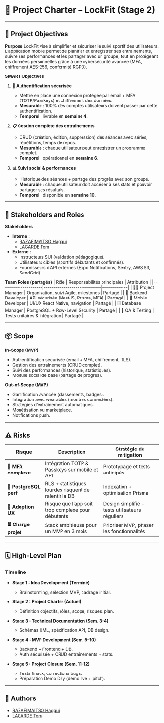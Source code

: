 # 📘 Project Charter – LockFit (Stage 2)

---

## 🎯 Project Objectives

**Purpose**
LockFit vise à simplifier et sécuriser le suivi sportif des utilisateurs.
L’application mobile permet de planifier et enregistrer ses entraînements, suivre ses performances et les partager avec un groupe, tout en protégeant les données personnelles grâce à une cybersécurité avancée (MFA, chiffrement AES-256, conformité RGPD).

**SMART Objectives**
1. **🔐 Authentification sécurisée**
   - Mettre en place une connexion protégée par email + MFA (TOTP/Passkeys) et chiffrement des données.
   - **Mesurable** : 100% des comptes utilisateurs doivent passer par cette authentification.
   - **Temporel** : livrable en **semaine 4**.

2. **📋 Gestion complète des entraînements**
   - CRUD (création, édition, suppression) des séances avec séries, répétitions, temps de repos.
   - **Mesurable** : chaque utilisateur peut enregistrer un programme complet.
   - **Temporel** : opérationnel en **semaine 6**.

3. **📊 Suivi social & performances**
   - Historique des séances + partage des progrès avec son groupe.
   - **Mesurable** : chaque utilisateur doit accéder à ses stats et pouvoir partager ses résultats.
   - **Temporel** : disponible en **semaine 10**.

---

## 👥 Stakeholders and Roles

**Stakeholders**
- **Interne** :
  - [RAZAFIMAITSO Haggui](https://github.com/hagguishel)
  - [LAGARDE Tom](https://github.com/tmlgde)
- **Externe** :
  - Instructeurs SUI (validation pédagogique).
  - Utilisateurs cibles (sportifs débutants et confirmés).
  - Fournisseurs d’API externes (Expo Notifications, Sentry, AWS S3, SendGrid).

**Team Roles (partagés)**
| Rôle                | Responsabilités principales | Attribution |
|---------------------|-----------------------------|-------------|
| 🧑‍💻 Project Manager     | Organisation, suivi Agile, milestones | Partagé |
| 🔐 Backend Developer   | API sécurisée (NestJS, Prisma, MFA) | Partagé |
| 📱 Mobile Developer    | UI/UX React Native, navigation | Partagé |
| 🗄 Database Manager    | PostgreSQL + Row-Level Security | Partagé |
| 🧪 QA & Testing        | Tests unitaires & intégration | Partagé |

---

## 📦 Scope

**In-Scope (MVP)**
- Authentification sécurisée (email + MFA, chiffrement, TLS).
- Gestion des entraînements (CRUD complet).
- Suivi des performances (historique, statistiques).
- Module social de base (partage de progrès).

**Out-of-Scope (MVP)**
- Gamification avancée (classements, badges).
- Intégration avec wearables (montres connectées).
- Stratégies d’entraînement automatiques.
- Monétisation ou marketplace.
- Notifications push.

---

## ⚠️ Risks

| Risque | Description | Stratégie de mitigation |
|--------|-------------|-------------------------|
| **🔑 MFA complexe** | Intégration TOTP & Passkeys sur mobile et API | Prototypage et tests anticipés |
| **🐘 PostgreSQL perf** | RLS + statistiques lourdes risquent de ralentir la DB | Indexation + optimisation Prisma |
| **👶 Adoption UX** | Risque que l’app soit trop complexe pour débutants | Design simplifié + tests utilisateurs réguliers |
| **⏳ Charge projet** | Stack ambitieuse pour un MVP en 3 mois | Prioriser MVP, phaser les fonctionnalités |

---

## 🗓 High-Level Plan

### Timeline
- **Stage 1 : Idea Development (Terminé)**
  - Brainstorming, sélection MVP, cadrage initial.

- **Stage 2 : Project Charter (Actuel)**
  - Définition objectifs, rôles, scope, risques, plan.

- **Stage 3 : Technical Documentation (Sem. 3–4)**
  - Schémas UML, spécification API, DB design.

- **Stage 4 : MVP Development (Sem. 5–10)**
  - Backend + Frontend + DB.
  - Auth sécurisée + CRUD entraînements + stats.

- **Stage 5 : Project Closure (Sem. 11–12)**
  - Tests finaux, corrections bugs.
  - Préparation Demo Day (démo live + pitch).

---

## 👥 Authors

- [RAZAFIMAITSO Haggui](https://github.com/hagguishel)
- [LAGARDE Tom](https://github.com/tmlgde)
